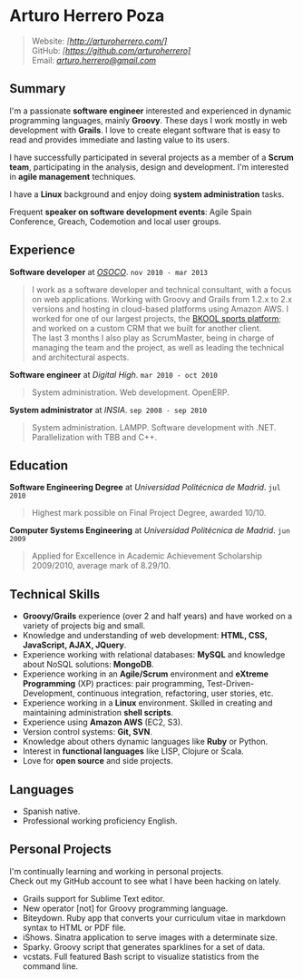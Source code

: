 # Arturo Herrero Poza

> Website: *[http://arturoherrero.com/]*  
> GitHub: *[https://github.com/arturoherrero]*  
> Email: *<arturo.herrero@gmail.com>*  


## Summary

I'm a passionate **software engineer** interested and experienced in dynamic programming languages, mainly **Groovy**. These days I work mostly in web development with **Grails**. I love to create elegant software that is easy to read and provides immediate and lasting value to its users.

I have successfully participated in several projects as a member of a **Scrum team**, participating in the analysis, design and development. I'm interested in **agile management** techniques.

I have a **Linux** background and enjoy doing **system administration** tasks.

Frequent **speaker on software development events**: Agile Spain Conference, Greach, Codemotion and local user groups.


## Experience

**Software developer** at *[OSOCO]*. `nov 2010 - mar 2013`  
> I work as a software developer and technical consultant, with a focus on web applications. Working with Groovy and Grails from 1.2.x to 2.x versions and hosting in cloud-based platforms using Amazon AWS. I worked for one of our largest projects, the [BKOOL sports platform]; and worked on a custom CRM that we built for another client.  
The last 3 months I also play as ScrumMaster, being in charge of managing the team and the project, as well as leading the technical and architectural aspects.

**Software engineer** at *Digital High*. `mar 2010 - oct 2010`  
> System administration. Web development. OpenERP.

**System administrator** at *INSIA*. `sep 2008 - sep 2010`  
> System administration. LAMPP. Software development with .NET. Parallelization with TBB and C++.


## Education

**Software Engineering Degree** at *Universidad Politécnica de Madrid*. `jul 2010`  
> Highest mark possible on Final Project Degree, awarded 10/10.

**Computer Systems Engineering** at *Universidad Politécnica de Madrid*. `jun 2009`  
> Applied for Excellence in Academic Achievement Scholarship 2009/2010, average mark of 8.29/10.


## Technical Skills

- **Groovy/Grails** experience (over 2 and half years) and have worked on a variety of projects big and small.
- Knowledge and understanding of web development: **HTML, CSS, JavaScript, AJAX, JQuery**.
- Experience working with relational databases: **MySQL** and knowledge about NoSQL solutions: **MongoDB**.
- Experience working in an **Agile/Scrum** environment and **eXtreme Programming** (XP) practices: pair programming, Test-Driven-Development, continuous integration, refactoring, user stories, etc.
- Experience working in a **Linux** environment. Skilled in creating and maintaining administration **shell scripts**.
- Experience using **Amazon AWS** (EC2, S3).
- Version control systems: **Git, SVN**.
- Knowledge about others dynamic languages like **Ruby** or Python.
- Interest in **functional languages** like LISP, Clojure or Scala.
- Love for **open source** and side projects.


## Languages

- Spanish native.
- Professional working proficiency English.


## Personal Projects

I'm continually learning and working in personal projects.  
Check out my GitHub account to see what I have been hacking on lately.

- Grails support for Sublime Text editor.
- New operator [not] for Groovy programming language.
- Biteydown. Ruby app that converts your curriculum vitae in markdown syntax to HTML or PDF file.
- iShows. Sinatra application to serve images with a determinate size.
- Sparky. Groovy script that generates sparklines for a set of data.
- vcstats. Full featured Bash script to visualize statistics from the command line.


[http://arturoherrero.com/]: http://arturoherrero.com/
[https://github.com/arturoherrero]: https://github.com/arturoherrero
[OSOCO]: http://osoco.es/
[BKOOL sports platform]: http://www.bkool.com/
